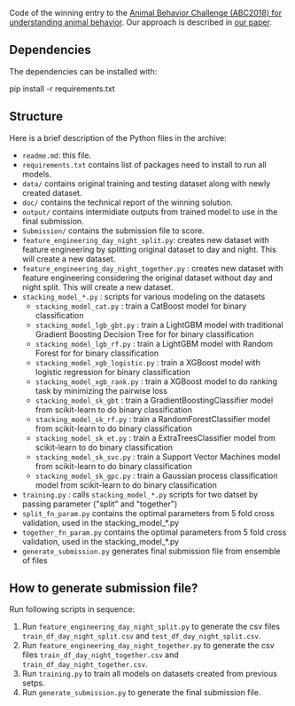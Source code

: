 Code of the winning entry to the [Animal Behavior Challenge (ABC2018) for understanding animal behavior](https://competitions.codalab.org/competitions/16283). Our approach is described in [our paper](https://arxiv.org/abs/1808.08613).

## Dependencies

The dependencies can be installed with:

pip install -r requirements.txt

## Structure

Here is a brief description of the Python files in the archive:

* `readme.md`: this file.
* `requirements.txt` contains list of packages need to install to run all models.
* `data/` contains original training and testing dataset along with newly created dataset.
* `doc/` contains the technical report of the winning solution.
* `output/` contains intermidiate outputs from trained model to use in the final submission.
* `Submission/` contains the submission file to score.
* `feature_engineering_day_night_split.py`: creates new dataset with feature engineering by splitting original dataset to day and night. This will create a new dataset.
* `feature_engineering_day_night_together.py` : creates new dataset with feature engineering considering the original dataset without day and night split. This will create a new dataset.
* `stacking_model_*.py` : scripts for various modeling on the datasets 
  * `stacking_model_cat.py` : train a CatBoost model for binary classification
  * `stacking_model_lgb_gbt.py` : train a LightGBM model with traditional Gradient Boosting Decision Tree for for binary classification
  * `stacking_model_lgb_rf.py` : train a LightGBM model with Random Forest for for binary classification
  * `stacking_model_xgb_logistic.py` : train a XGBoost model with logistic regression for binary classification
  * `stacking_model_xgb_rank.py` : train a XGBoost model to do ranking task by minimizing the pairwise loss
  * `stacking_model_sk_gbt` : train a GradientBoostingClassifier model from scikit-learn to do binary classification
  * `stacking_model_sk_rf.py` : train a RandomForestClassifier model from scikit-learn to do binary classification
  * `stacking_model_sk_et.py` : train a ExtraTreesClassifier model from scikit-learn to do binary classification
  * `stacking_model_sk_svc.py` : train a Support Vector Machines model from scikit-learn to do binary classification
  * `stacking_model_sk_gpc.py` : train a Gaussian process classification model from scikit-learn to do binary classification
* `training.py` : calls `stacking_model_*.py` scripts for two datset by passing parameter ("split" and "together")
* `split_fn_param.py` contains the optimal parameters from 5 fold cross validation, used in the stacking_model_*.py
* `together_fn_param.py` contains the optimal parameters from 5 fold cross validation, used in the stacking_model_*.py
* `generate_submission.py` generates final submission file from ensemble of files

## How to generate submission file?

Run following scripts in sequence:

1. Run `feature_engineering_day_night_split.py` to generate the csv files `train_df_day_night_split.csv` and `test_df_day_night_split.csv`.
2. Run `feature_engineering_day_night_together.py` to generate the csv files `train_df_day_night_together.csv` and `train_df_day_night_together.csv`.
3. Run `training.py` to train all models on datasets created from previous setps.
4. Run `generate_submission.py` to generate the final submission file. 
